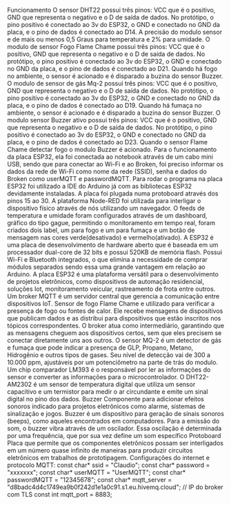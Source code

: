 Funcionamento
O sensor DHT22 possui três pinos: VCC que é o positivo, GND que representa o negativo e o D de saída de dados. No protótipo, o pino positivo é conectado ao 3v do ESP32, o GND e conectado no GND da placa, e o pino de dados é conectado ao D14. A precisão do modulo sensor e de mais ou menos 0,5 Graus para temperatura e 2% para umidade.
O modulo de sensor Fogo Flame Chame possui três pinos: VCC que é o positivo, GND que representa o negativo e o D de saída de dados. No protótipo, o pino positivo é conectado ao 3v do ESP32, o GND e conectado no GND da placa, e o pino de dados é conectado ao D21. Quando há fogo no ambiente, o sensor é acionado e é disparado a buzina do sensor Buzzer.
O modulo de sensor de gás Mq-2 possui três pinos: VCC que é o positivo, GND que representa o negativo e o D de saída de dados. No protótipo, o pino positivo é conectado ao 3v do ESP32, o GND e conectado no GND da placa, e o pino de dados é conectado ao D19. Quando há fumaça no ambiente, o sensor é acionado e é disparado a buzina do sensor Buzzer.
O modulo sensor Buzzer ativo possui três pinos: VCC que é o positivo, GND que representa o negativo e o D de saída de dados. No protótipo, o pino positivo é conectado ao 3v do ESP32, o GND e conectado no GND da placa, e o pino de dados é conectado ao D23. Quando o sensor Flame Chame detectar fogo o modulo Buzzer é acionado.
Para o funcionamento da placa ESP32, ela foi conectada ao notebook através de um cabo mini USB, sendo que para conectar ao Wi-Fi e ao Broken, foi preciso informar os dados da rede de Wi-Fi como nome da rede (SSID), senha e dados do Broken como userMQTT e passwordMQTT.
Para rodar o programa na placa ESP32 foi utilizado a IDE do Arduino já com as bibliotecas ESP32 devidamente instaladas.
A placa foi plugada numa protoboard através dos pinos 15 ao 30.
A plataforma Node-RED foi utilizada para interligar o dispositivo físico através de nós utilizando um navegador. 
O feeds de temperatura e umidade foram configurados através de um dashboard, gráfico do tipo gague, permitindo o monitoramento em tempo real, foram criados dois label, um para fogo e um para fumaça e um botão de mensagem nas cores verde(desativado) e vermelho(ativado).
A ESP32 é uma placa de desenvolvimento de hardware aberto que é baseada em um processador dual-core de 32 bits e possui 520KB de memória flash. Possui Wi-Fi e Bluetooth integrados, o que elimina a necessidade de comprar módulos separados sendo essa uma grande vantagem em relação ao Arduino.
A placa ESP32 é uma plataforma versátil para o desenvolvimento de projetos eletrônicos, como dispositivos de automação residencial, soluções Iot, monitoramento veicular, rastreamento de frota entre outros.
Um broker MQTT é um servidor central que gerencia a comunicação entre dispositivos loT.
Sensor de fogo Flame Chame e utilizado para verificar a presença de fogo ou fontes de calor.
Ele recebe mensagens de dispositivos que publicam dados e as distribui para dispositivos que estão inscritos nos tópicos correspondentes. O broker atua como intermediário, garantindo que as mensagens cheguem aos dispositivos certos, sem que eles precisem se conectar diretamente uns aos outros.
O sensor MQ-2 é um detector de gás e fumaça que pode indicar a presença de GLP, Propano, Metano, Hidrogênio e outros tipos de gases. Seu nível de detecção vai de 300 a 10.000 ppm, ajustáveis por um potenciômetro na parte de trás do modulo. Um chip comparador LM393 é o responsável por ler as informações do sensor e converter as informações para o microcontrolador.
O DHT22-AM2302 é um sensor de temperatura digital que utiliza um sensor capacitivo e um termistor para medir o ar circundante e emite um sinal digital no pino dos dados.
Buzzer Componente para adicionar efeitos sonoros indicado para projetos eletrônicos como alarme, sistemas de sinalização e jogos. 
Buzzer é um dispositivo para geração de sinais sonoros (beeps), como aqueles encontrados em computadores. Para a emissão do som, o buzzer vibra através de um oscilador. Essa oscilação é determinada por uma frequência, que por sua vez define um som específico
Protoboard Placa que permite que os componentes eletrônicos possam ser interligados em um número quase infinito de maneiras para produzir circuitos eletrônicos em trabalhos de prototipagem.
Configurações do internet e protocolo MQTT: const char* 
  ssid = "Claudio";
const char* password = "xxxxxxx";
const char* userMQTT = "UserMQTT";
const char* passwordMQTT = "12345678";
const char* mqtt_server = "d8badc4d4c1749ea9b0f242d1e1a0c91.s1.eu.hivemq.cloud"; // IP do broker com TLS
const int mqtt_port = 8883;
